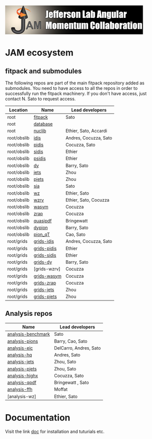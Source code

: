 
[![jamlogo](docs/logos/jam.jpg)](http://www.jlab.org/jam)

# JAM ecosystem 

## fitpack and submodules

The following repos are part of the main fitpack repository 
added as submodules. You need to have access to all the repos 
in order to successfully run the fitpack machinery. 
If you don't have access, just contact N. Sato to request 
access.


| Location    | Name                 | Lead developers       |
| --------    | ----                 | --------------        |
| root        | [fitpack]            | Sato                  |
| root        | [database]           |                       |
| root        | [nuclib]             | Ethier, Sato, Accardi |
| root/obslib | [idis]               | Andres, Cocuzza, Sato |
| root/obslib | [pidis]              | Cocuzza, Sato         |
| root/obslib | [sidis]              | Ethier                |
| root/obslib | [psidis]             | Ethier                |
| root/obslib | [dy]                 | Barry, Sato           |
| root/obslib | [jets]               | Zhou                  |
| root/obslib | [pjets]              | Zhou                  |
| root/obslib | [sia]                | Sato                  |
| root/obslib | [wz]                 | Ethier, Sato          |
| root/obslib | [wzrv]               | Ethier, Sato, Cocuzza |
| root/obslib | [wasym]              | Cocuzza               |
| root/obslib | [zrap]               | Cocuzza               |
| root/obslib | [quasipdf]           | Bringewatt            |
| root/obslib | [dypion]             | Barry, Sato           |
| root/obslib | [pion_qT]            | Cao, Sato             |
| root/grids  | [grids-idis]         | Andres, Cocuzza, Sato |
| root/grids  | [grids-pidis]        | Ethier                |
| root/grids  | [grids-sidis]        | Ethier                |
| root/grids  | [grids-dy]           | Barry, Sato           |
| root/grids  | [grids-wzrv]         | Cocuzza               |
| root/grids  | [grids-wasym]        | Cocuzza               |
| root/grids  | [grids-zrap]         | Cocuzza               |
| root/grids  | [grids-jets]         | Zhou                  |
| root/grids  | [grids-pjets]        | Zhou                  |


[fitpack]:https://github.com/JeffersonLab/fitpack
[database]:https://github.com/JeffersonLab/database
[nuclib]:https://github.com/JeffersonLab/nuclib

[idis]:https://github.com/JeffersonLab/idis
[pidis]:https://github.com/JeffersonLab/pidis
[sidis]:https://github.com/JeffersonLab/sidis
[psidis]:https://github.com/JeffersonLab/psidis
[dy]:https://github.com/JeffersonLab/dy
[jets]:https://github.com/JeffersonLab/jets
[pjets]:https://github.com/JeffersonLab/pjets
[sia]:https://github.com/JeffersonLab/sia
[wz]:https://github.com/JeffersonLab/wz
[wzrv]:https://github.com/JeffersonLab/wzrv
[wasym]:https://github.com/JeffersonLab/wasym
[zrap]:https://github.com/JeffersonLab/zrap
[quasipdf]:https://github.com/JeffersonLab/quasipdf

[dypion]:https://github.com/JeffersonLab/dypion
[pion_qT]:https://github.com/JeffersonLab/pion_qT
[ln]:https://github.com/JeffersonLab/ln

[grids-idis]:https://github.com/JeffersonLab/grids-idis
[grids-pidis]:https://github.com/JeffersonLab/grids-pidis
[grids-sidis]:https://github.com/JeffersonLab/grids-sidis
[grids-dy]:https://github.com/JeffersonLab/grids-dy
[grids-wz]:https://github.com/JeffersonLab/grids-wzrv
[grids-wasym]:https://github.com/JeffersonLab/grids-wasym
[grids-zrap]:https://github.com/JeffersonLab/grids-zrap
[grids-jets]:https://github.com/JeffersonLab/grids-jets
[grids-pjets]:https://github.com/JeffersonLab/grids-pjets


## Analysis repos 

| Name                 | Lead developers        |
| ----                 | --------------         |
| [analysis-benchmark] | Sato                   |
| [analysis-pions]     | Barry, Cao, Sato       |
| [analysis-eic]       | DelCarro, Andres, Sato |
| [analysis-hq]        | Andres, Sato           |
| [analysis-jets]      | Zhou, Sato             |
| [analysis-pjets]     | Zhou, Sato             |
| [analysis-highx]     | Cocuzza, Sato          |
| [analysis-qpdf]      | Bringewatt , Sato      |
| [analysis-ffh]       | Moffat                 |
| [analysis-wz]        | Ethier, Sato           |

[analysis-benchmark]:https://github.com/JeffersonLab/analysis-benchmark
[analysis-pions]:https://github.com/JeffersonLab/analysis-pions
[analysis-eic]:https://github.com/JeffersonLab/analysis-eic
[analysis-hq]:https://github.com/JeffersonLab/analysis-hq
[analysis-jets]:https://github.com/JeffersonLab/analysis-jets
[analysis-pjets]:https://github.com/JeffersonLab/analysis-pjets
[analysis-highx]:https://github.com/JeffersonLab/analysis-highx
[analysis-qpdf]:https://github.com/JeffersonLab/analysis-qpdf
[analysis-ffh]:https://github.com/JeffersonLab/analysis-ffh


# Documentation 

Visit the link [doc] for installation and tuturials etc. 

[doc]:https://jeffersonlab.github.io/fitpack/









